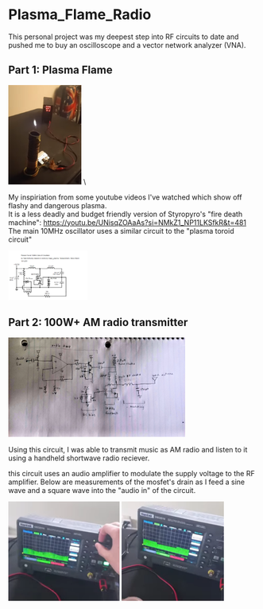 # Plasma_Flame_Radio


This personal project was my deepest step into RF circuits to date and pushed me to buy an oscilloscope and a vector network analyzer (VNA).

## Part 1: Plasma Flame  
<img src=".\Media\plasma candle.png" height="200"  />  \

My inspiriation from some youtube videos I've watched which show off flashy and dangerous plasma.  
It is a less deadly and budget friendly version of Styropyro's "fire death machine": https://youtu.be/UNisqZOAaAs?si=NMkZ1_NP11LKSfkR&t=481  
The main 10MHz oscillator uses a similar circuit to the "plasma toroid circuit"  

<img src=".\Media\10MHz oscilator circuit.png" height="100"  />  

## Part 2: 100W+ AM radio transmitter  
<img src=".\Media\radio circuit.jpg" height="200"  />  

Using this circuit, I was able to transmit music as AM radio and listen to it using a handheld shortwave radio reciever.  

this circuit uses an audio amplifier to modulate the supply voltage to the RF amplifier. Below are measurements of the mosfet's drain as I feed a sine wave and a square wave into the "audio in" of the circuit.

<img src=".\Media\AM sine.png" height="200"  />  
<img src=".\Media\AM square.png" height="200"  />  
